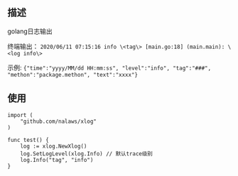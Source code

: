 ## 描述
golang日志输出

终端输出：
`2020/06/11 07:15:16 info \<tag\> [main.go:18] (main.main): \<log info\>`

示例:
`{"time":"yyyy/MM/dd HH:mm:ss", "level":"info", "tag":"###", "methon":"package.methon", "text":"xxxx"}`

## 使用
```golang
import (
	"github.com/nalaws/xlog"
)

func test() {
    log := xlog.NewXlog()
    log.SetLogLevel(xlog.Info) // 默认trace级别
    log.Info("tag", "info")
}
```
